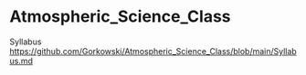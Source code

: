 # Atmospheric_Science_Class

Syllabus
https://github.com/Gorkowski/Atmospheric_Science_Class/blob/main/Syllabus.md
